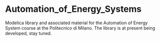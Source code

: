 # Automation_of_Energy_Systems
Modelica library and associated material for the Automation of Energy System course at the Politecnico di Milano.
The library is at present being developed, stay tuned.
